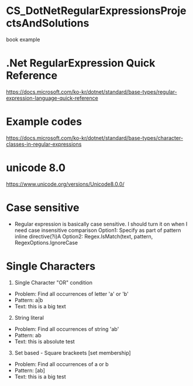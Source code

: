 # CS_DotNetRegularExpressionsProjectsAndSolutions
book example


# .Net RegularExpression Quick Reference
https://docs.microsoft.com/ko-kr/dotnet/standard/base-types/regular-expression-language-quick-reference

# Example codes
https://docs.microsoft.com/ko-kr/dotnet/standard/base-types/character-classes-in-regular-expressions

# unicode 8.0
https://www.unicode.org/versions/Unicode8.0.0/

# Case sensitive
 - Regular expression is basically case sensitive.
   I should turn it on when I need case insensitive comparison
   Option1: Specify as part of pattern inline directive(?i)A
   Option2: Regex.IsMatch(text, pattern, RegexOptions.IgnoreCase

# Single Characters
 1. Single Character "OR" condition
  - Problem: Find all occurrences of letter 'a' or 'b'
  - Pattern: a|b
  - Text:  this is a big text
 
 2. String literal
  - Problem: Find all occurrences of string 'ab'
  - Pattern: ab
  - Text: this is absolute test
 
 3. Set based - Square brackeets [set membership]
  - Problem: Find all occurrences of a or b
  - Pattern: [ab]
  - Text: this is a big test